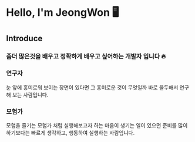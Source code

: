 # Hello, I'm JeongWon 🖥

## Introduce
### 좀더 많은것을 배우고 정확하게 배우고 싶어하는 개발자 입니다 🔥

### 연구자
눈 앞에 흥미로워 보이는 장면이 있다면 그 흥미로운 것이 무엇일까 바로 몰두해서 연구해 보는 사람입니다.

### 모험가
모험을 즐기는 모험가 처럼 실행해보고자 하는 마음이 생기는 일이 있으면 준비를 많이 하기보다는 빠르게 생각하고, 행동하여 실행하는 사람입니다.
